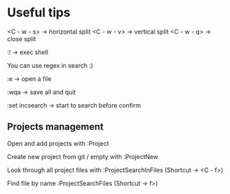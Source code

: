 # Useful tips


<C - w - s> -> horizontal split
<C - w - v> -> vertical split
<C - w - q> -> close split

:! <cmd> -> exec shell

You can use regex in search :)

:e <path> -> open a file

:wqa -> save all and quit

:set incsearch -> start to search before confirm

## Projects management

Open and add projects with :Project <path>

Create new project from git / empty with :ProjectNew <path>

Look through all project files with :ProjectSearchInFiles (Shortcut -> <C - f>)

Find file by name :ProjectSearchFiles (Shortcut -> <leader>f>)

